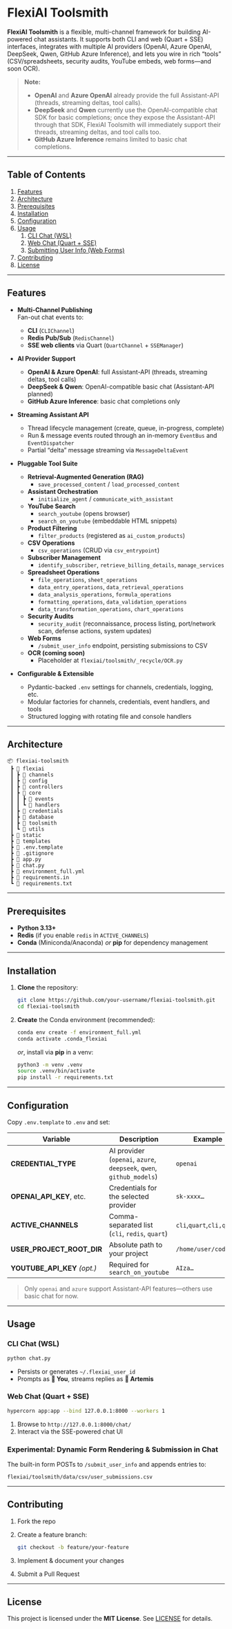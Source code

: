 # FlexiAI Toolsmith

**FlexiAI Toolsmith** is a flexible, multi-channel framework for building AI-powered chat assistants. It supports both CLI and web (Quart + SSE) interfaces, integrates with multiple AI providers (OpenAI, Azure OpenAI, DeepSeek, Qwen, GitHub Azure Inference), and lets you wire in rich “tools” (CSV/spreadsheets, security audits, YouTube embeds, web forms—and soon OCR).


> **Note:**
>
> * **OpenAI** and **Azure OpenAI** already provide the full Assistant-API (threads, streaming deltas, tool calls).
> * **DeepSeek** and **Qwen** currently use the OpenAI-compatible chat SDK for basic completions; once they expose the Assistant-API through that SDK, FlexiAI Toolsmith will immediately support their threads, streaming deltas, and tool calls too.
> * **GitHub Azure Inference** remains limited to basic chat completions.


---

## Table of Contents

1. [Features](#features)
2. [Architecture](#architecture)
3. [Prerequisites](#prerequisites)
4. [Installation](#installation)
5. [Configuration](#configuration)
6. [Usage](#usage)
    1. [CLI Chat (WSL)](#cli-chat-wsl)
    2. [Web Chat (Quart + SSE)](#web-chat-quart--sse)
    3. [Submitting User Info (Web Forms)](#submitting-user-info-web-forms)
7. [Contributing](#contributing)
8. [License](#license)

---

## Features

- **Multi-Channel Publishing**  
  Fan-out chat events to:
  - **CLI** (`CLIChannel`)  
  - **Redis Pub/Sub** (`RedisChannel`)  
  - **SSE web clients** via Quart (`QuartChannel` + `SSEManager`)

- **AI Provider Support**  
  - **OpenAI & Azure OpenAI**: full Assistant-API (threads, streaming deltas, tool calls)  
  - **DeepSeek & Qwen**: OpenAI-compatible basic chat (Assistant-API planned)  
  - **GitHub Azure Inference**: basic chat completions only

- **Streaming Assistant API**  
  - Thread lifecycle management (create, queue, in-progress, complete)  
  - Run & message events routed through an in-memory `EventBus` and `EventDispatcher`  
  - Partial “delta” message streaming via `MessageDeltaEvent`

- **Pluggable Tool Suite**  
  - **Retrieval-Augmented Generation (RAG)**  
    - `save_processed_content` / `load_processed_content`  
  - **Assistant Orchestration**  
    - `initialize_agent` / `communicate_with_assistant`  
  - **YouTube Search**  
    - `search_youtube` (opens browser)  
    - `search_on_youtube` (embeddable HTML snippets)  
  - **Product Filtering**  
    - `filter_products` (registered as `ai_custom_products`)  
  - **CSV Operations**  
    - `csv_operations` (CRUD via `csv_entrypoint`)  
  - **Subscriber Management**  
    - `identify_subscriber`, `retrieve_billing_details`, `manage_services`  
  - **Spreadsheet Operations**  
    - `file_operations`, `sheet_operations`  
    - `data_entry_operations`, `data_retrieval_operations`  
    - `data_analysis_operations`, `formula_operations`  
    - `formatting_operations`, `data_validation_operations`  
    - `data_transformation_operations`, `chart_operations`  
  - **Security Audits**  
    - `security_audit` (reconnaissance, process listing, port/network scan, defense actions, system updates)  
  - **Web Forms**  
    - `/submit_user_info` endpoint, persisting submissions to CSV  
  - **OCR (coming soon)**  
    - Placeholder at `flexiai/toolsmith/_recycle/OCR.py`

- **Configurable & Extensible**  
  - Pydantic-backed `.env` settings for channels, credentials, logging, etc.  
  - Modular factories for channels, credentials, event handlers, and tools  
  - Structured logging with rotating file and console handlers  

---

## Architecture

```text
📦 flexiai-toolsmith
 ┣ 📂 flexiai
 ┃ ┣ 📂 channels
 ┃ ┣ 📂 config
 ┃ ┣ 📂 controllers
 ┃ ┣ 📂 core
 ┃ ┃ ┣ 📂 events
 ┃ ┃ ┗ 📂 handlers
 ┃ ┣ 📂 credentials
 ┃ ┣ 📂 database
 ┃ ┣ 📂 toolsmith
 ┃ ┗ 📂 utils
 ┣ 📂 static
 ┣ 📂 templates
 ┣ 📜 .env.template
 ┣ 📜 .gitignore
 ┣ 📜 app.py
 ┣ 📜 chat.py
 ┣ 📜 environment_full.yml
 ┣ 📜 requirements.in
 ┗ 📜 requirements.txt
```

---

## Prerequisites

* **Python 3.13+**
* **Redis** (if you enable `redis` in `ACTIVE_CHANNELS`)
* **Conda** (Miniconda/Anaconda) *or* **pip** for dependency management

---

## Installation

1. **Clone** the repository:

   ```bash
   git clone https://github.com/your-username/flexiai-toolsmith.git
   cd flexiai-toolsmith
   ```

2. **Create** the Conda environment (recommended):

   ```bash
   conda env create -f environment_full.yml
   conda activate .conda_flexiai
   ```

   *or*, install via **pip** in a venv:

   ```bash
   python3 -m venv .venv
   source .venv/bin/activate
   pip install -r requirements.txt
   ```

---

## Configuration

Copy `.env.template` to `.env` and set:

| Variable                       | Description                                                          | Example           |
| ------------------------------ | -------------------------------------------------------------------- | ----------------- |
| **CREDENTIAL\_TYPE**           | AI provider (`openai`, `azure`, `deepseek`, `qwen`, `github_models`) | `openai`          |
| **OPENAI\_API\_KEY**, etc.     | Credentials for the selected provider                                | `sk-xxxx…`        |
| **ACTIVE\_CHANNELS**           | Comma-separated list (`cli`, `redis`, `quart`)                       | `cli`,`quart`,`cli,quart`|
| **USER\_PROJECT\_ROOT\_DIR**   | Absolute path to your project                                        | `/home/user/code` |
| **YOUTUBE\_API\_KEY** *(opt.)* | Required for `search_on_youtube`                                     | `AIza…`           |

> Only `openai` and `azure` support Assistant-API features—others use basic chat for now.

---

## Usage

### CLI Chat (WSL)

```bash
python chat.py
```

* Persists or generates `~/.flexiai_user_id`
* Prompts as **👤 You**, streams replies as **🌺 Artemis**

### Web Chat (Quart + SSE)

```bash
hypercorn app:app --bind 127.0.0.1:8000 --workers 1
```

1. Browse to `http://127.0.0.1:8000/chat/`
2. Interact via the SSE-powered chat UI

### Experimental: Dynamic Form Rendering & Submission in Chat

The built-in form POSTs to `/submit_user_info` and appends entries to:

```
flexiai/toolsmith/data/csv/user_submissions.csv
```

---

## Contributing

1. Fork the repo
2. Create a feature branch:

   ```bash
   git checkout -b feature/your-feature
   ```
3. Implement & document your changes
4. Submit a Pull Request


---

## License

This project is licensed under the **MIT License**. See [LICENSE](LICENSE) for details.
